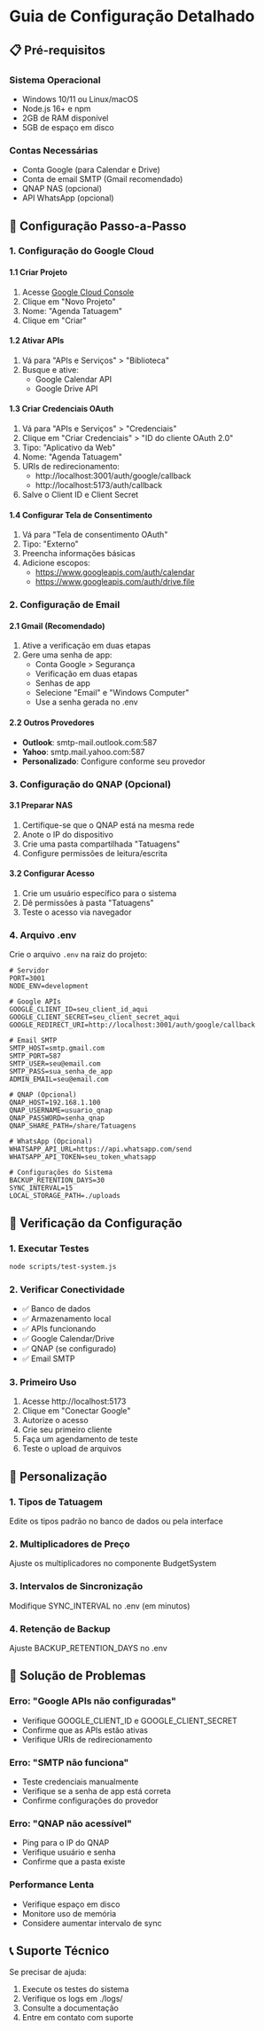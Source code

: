 # Guia de Configuração Detalhado

## 📋 Pré-requisitos

### Sistema Operacional
- Windows 10/11 ou Linux/macOS
- Node.js 16+ e npm
- 2GB de RAM disponível
- 5GB de espaço em disco

### Contas Necessárias
- Conta Google (para Calendar e Drive)
- Conta de email SMTP (Gmail recomendado)
- QNAP NAS (opcional)
- API WhatsApp (opcional)

## 🔧 Configuração Passo-a-Passo

### 1. Configuração do Google Cloud

#### 1.1 Criar Projeto
1. Acesse [Google Cloud Console](https://console.cloud.google.com)
2. Clique em "Novo Projeto"
3. Nome: "Agenda Tatuagem"
4. Clique em "Criar"

#### 1.2 Ativar APIs
1. Vá para "APIs e Serviços" > "Biblioteca"
2. Busque e ative:
   - Google Calendar API
   - Google Drive API

#### 1.3 Criar Credenciais OAuth
1. Vá para "APIs e Serviços" > "Credenciais"
2. Clique em "Criar Credenciais" > "ID do cliente OAuth 2.0"
3. Tipo: "Aplicativo da Web"
4. Nome: "Agenda Tatuagem"
5. URIs de redirecionamento:
   - http://localhost:3001/auth/google/callback
   - http://localhost:5173/auth/callback
6. Salve o Client ID e Client Secret

#### 1.4 Configurar Tela de Consentimento
1. Vá para "Tela de consentimento OAuth"
2. Tipo: "Externo"
3. Preencha informações básicas
4. Adicione escopos:
   - https://www.googleapis.com/auth/calendar
   - https://www.googleapis.com/auth/drive.file

### 2. Configuração de Email

#### 2.1 Gmail (Recomendado)
1. Ative a verificação em duas etapas
2. Gere uma senha de app:
   - Conta Google > Segurança
   - Verificação em duas etapas
   - Senhas de app
   - Selecione "Email" e "Windows Computer"
   - Use a senha gerada no .env

#### 2.2 Outros Provedores
- **Outlook**: smtp-mail.outlook.com:587
- **Yahoo**: smtp.mail.yahoo.com:587
- **Personalizado**: Configure conforme seu provedor

### 3. Configuração do QNAP (Opcional)

#### 3.1 Preparar NAS
1. Certifique-se que o QNAP está na mesma rede
2. Anote o IP do dispositivo
3. Crie uma pasta compartilhada "Tatuagens"
4. Configure permissões de leitura/escrita

#### 3.2 Configurar Acesso
1. Crie um usuário específico para o sistema
2. Dê permissões à pasta "Tatuagens"
3. Teste o acesso via navegador

### 4. Arquivo .env

Crie o arquivo `.env` na raiz do projeto:

```env
# Servidor
PORT=3001
NODE_ENV=development

# Google APIs
GOOGLE_CLIENT_ID=seu_client_id_aqui
GOOGLE_CLIENT_SECRET=seu_client_secret_aqui
GOOGLE_REDIRECT_URI=http://localhost:3001/auth/google/callback

# Email SMTP
SMTP_HOST=smtp.gmail.com
SMTP_PORT=587
SMTP_USER=seu@email.com
SMTP_PASS=sua_senha_de_app
ADMIN_EMAIL=seu@email.com

# QNAP (Opcional)
QNAP_HOST=192.168.1.100
QNAP_USERNAME=usuario_qnap
QNAP_PASSWORD=senha_qnap
QNAP_SHARE_PATH=/share/Tatuagens

# WhatsApp (Opcional)
WHATSAPP_API_URL=https://api.whatsapp.com/send
WHATSAPP_API_TOKEN=seu_token_whatsapp

# Configurações do Sistema
BACKUP_RETENTION_DAYS=30
SYNC_INTERVAL=15
LOCAL_STORAGE_PATH=./uploads
```

## 🧪 Verificação da Configuração

### 1. Executar Testes
```bash
node scripts/test-system.js
```

### 2. Verificar Conectividade
- ✅ Banco de dados
- ✅ Armazenamento local
- ✅ APIs funcionando
- ✅ Google Calendar/Drive
- ✅ QNAP (se configurado)
- ✅ Email SMTP

### 3. Primeiro Uso
1. Acesse http://localhost:5173
2. Clique em "Conectar Google"
3. Autorize o acesso
4. Crie seu primeiro cliente
5. Faça um agendamento de teste
6. Teste o upload de arquivos

## 🔧 Personalização

### 1. Tipos de Tatuagem
Edite os tipos padrão no banco de dados ou pela interface

### 2. Multiplicadores de Preço
Ajuste os multiplicadores no componente BudgetSystem

### 3. Intervalos de Sincronização
Modifique SYNC_INTERVAL no .env (em minutos)

### 4. Retenção de Backup
Ajuste BACKUP_RETENTION_DAYS no .env

## 🚨 Solução de Problemas

### Erro: "Google APIs não configuradas"
- Verifique GOOGLE_CLIENT_ID e GOOGLE_CLIENT_SECRET
- Confirme que as APIs estão ativas
- Verifique URIs de redirecionamento

### Erro: "SMTP não funciona"
- Teste credenciais manualmente
- Verifique se a senha de app está correta
- Confirme configurações do provedor

### Erro: "QNAP não acessível"
- Ping para o IP do QNAP
- Verifique usuário e senha
- Confirme que a pasta existe

### Performance Lenta
- Verifique espaço em disco
- Monitore uso de memória
- Considere aumentar intervalo de sync

## 📞 Suporte Técnico

Se precisar de ajuda:
1. Execute os testes do sistema
2. Verifique os logs em ./logs/
3. Consulte a documentação
4. Entre em contato com suporte
